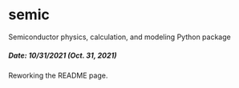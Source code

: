 # semic
Semiconductor physics, calculation, and modeling Python package

##### Date: 10/31/2021 (Oct. 31, 2021)
Reworking the README page.
